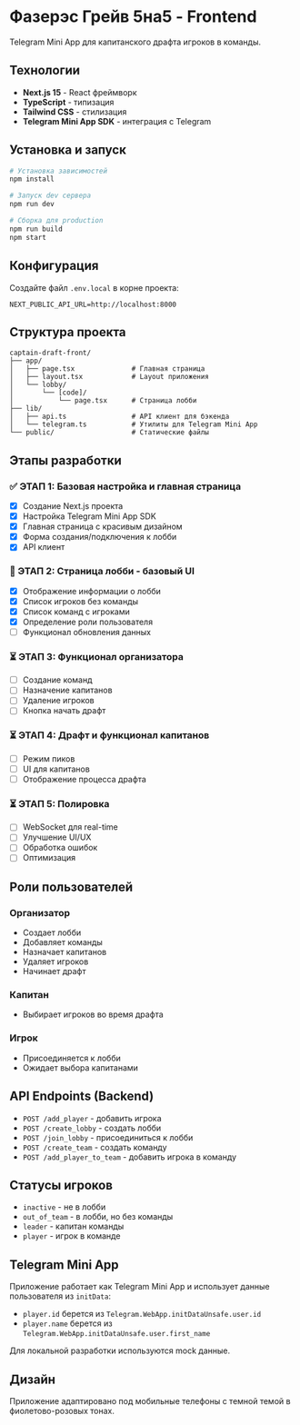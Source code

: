 # Фазерэс Грейв 5на5 - Frontend

Telegram Mini App для капитанского драфта игроков в команды.

## Технологии

- **Next.js 15** - React фреймворк
- **TypeScript** - типизация
- **Tailwind CSS** - стилизация
- **Telegram Mini App SDK** - интеграция с Telegram

## Установка и запуск

```bash
# Установка зависимостей
npm install

# Запуск dev сервера
npm run dev

# Сборка для production
npm run build
npm start
```

## Конфигурация

Создайте файл `.env.local` в корне проекта:

```env
NEXT_PUBLIC_API_URL=http://localhost:8000
```

## Структура проекта

```
captain-draft-front/
├── app/
│   ├── page.tsx              # Главная страница
│   ├── layout.tsx            # Layout приложения
│   └── lobby/
│       └── [code]/
│           └── page.tsx      # Страница лобби
├── lib/
│   ├── api.ts                # API клиент для бэкенда
│   └── telegram.ts           # Утилиты для Telegram Mini App
└── public/                   # Статические файлы
```

## Этапы разработки

### ✅ ЭТАП 1: Базовая настройка и главная страница
- [x] Создание Next.js проекта
- [x] Настройка Telegram Mini App SDK
- [x] Главная страница с красивым дизайном
- [x] Форма создания/подключения к лобби
- [x] API клиент

### 🚧 ЭТАП 2: Страница лобби - базовый UI
- [x] Отображение информации о лобби
- [x] Список игроков без команды
- [x] Список команд с игроками
- [x] Определение роли пользователя
- [ ] Функционал обновления данных

### ⏳ ЭТАП 3: Функционал организатора
- [ ] Создание команд
- [ ] Назначение капитанов
- [ ] Удаление игроков
- [ ] Кнопка начать драфт

### ⏳ ЭТАП 4: Драфт и функционал капитанов
- [ ] Режим пиков
- [ ] UI для капитанов
- [ ] Отображение процесса драфта

### ⏳ ЭТАП 5: Полировка
- [ ] WebSocket для real-time
- [ ] Улучшение UI/UX
- [ ] Обработка ошибок
- [ ] Оптимизация

## Роли пользователей

### Организатор
- Создает лобби
- Добавляет команды
- Назначает капитанов
- Удаляет игроков
- Начинает драфт

### Капитан
- Выбирает игроков во время драфта

### Игрок
- Присоединяется к лобби
- Ожидает выбора капитанами

## API Endpoints (Backend)

- `POST /add_player` - добавить игрока
- `POST /create_lobby` - создать лобби
- `POST /join_lobby` - присоединиться к лобби
- `POST /create_team` - создать команду
- `POST /add_player_to_team` - добавить игрока в команду

## Статусы игроков

- `inactive` - не в лобби
- `out_of_team` - в лобби, но без команды
- `leader` - капитан команды
- `player` - игрок в команде

## Telegram Mini App

Приложение работает как Telegram Mini App и использует данные пользователя из `initData`:
- `player.id` берется из `Telegram.WebApp.initDataUnsafe.user.id`
- `player.name` берется из `Telegram.WebApp.initDataUnsafe.user.first_name`

Для локальной разработки используются mock данные.

## Дизайн

Приложение адаптировано под мобильные телефоны с темной темой в фиолетово-розовых тонах.
